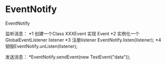 # EventNotify
EventNotify 

监听消息：
      *1 创建一个Class XXXEvent 实现 Event
      *2 实例化一个GlobalEventListener<TestEvent>  listener
      *3 注册listener  EventNotify.listen(listener);
      *4 销毁EventNotify.unListen(listener);
     
发送消息：
      *EventNotify.sendEvent(new TestEvent("data"));
    